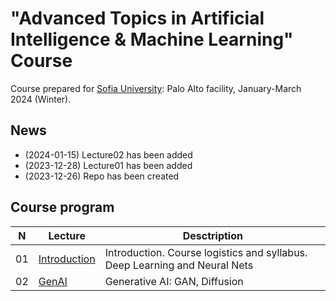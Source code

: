 # "Advanced Topics in Artificial Intelligence &amp; Machine Learning" Course
Course prepared for [Sofia University](https://www.sofia.edu): Palo Alto facility, January-March 2024 (Winter).

## News
* (2024-01-15) Lecture02 has been added
* (2023-12-28) Lecture01 has been added
* (2023-12-26) Repo has been created

## Course program
| N  | Lecture       | Desctription                                 | 
| -- | ------------- | -------------                                | 
| 01 | [Introduction](/lectures/lecture01_2024w.pdf)    | Introduction. Course logistics and syllabus. Deep Learning and Neural Nets |
| 02 | [GenAI](/lectures/lecture02_2024w.pdf)    | Generative AI: GAN, Diffusion |
